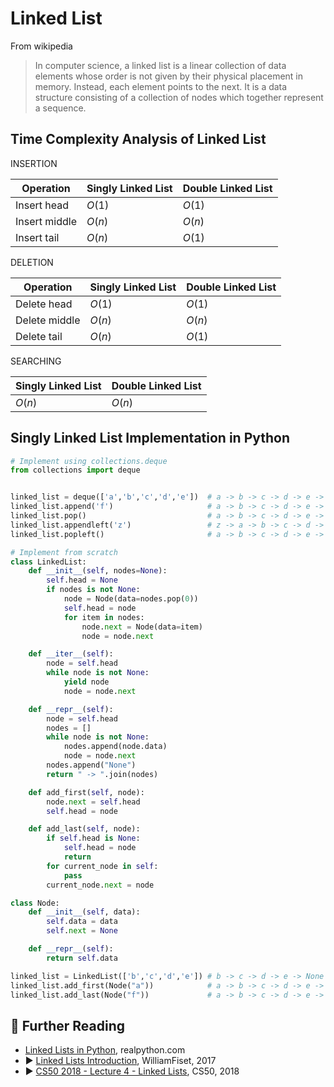 # Linked List

From wikipedia

> In computer science, a linked list is a linear collection of data elements whose order is not given by their physical placement in memory. Instead, each element points to the next. It is a data structure consisting of a collection of nodes which together represent a sequence.

## Time Complexity Analysis of Linked List

INSERTION

| Operation       | Singly Linked List  | Double Linked List  |
|-----------------|---------------------|---------------------|
| Insert head     | $O(1)$              | $O(1)$              |
| Insert middle   | $O(n)$              | $O(n)$              |
| Insert tail     | $O(n)$              | $O(1)$              |

DELETION

| Operation       | Singly Linked List  | Double Linked List  |
|-----------------|---------------------|---------------------|
| Delete head     | $O(1)$              | $O(1)$              |
| Delete middle   | $O(n)$              | $O(n)$              |
| Delete tail     | $O(n)$              | $O(1)$              |

SEARCHING

| Singly Linked List  | Double Linked List  |
|---------------------|---------------------|
| $O(n)$              | $O(n)$              |

## Singly Linked List Implementation in Python

```python
# Implement using collections.deque
from collections import deque


linked_list = deque(['a','b','c','d','e'])  # a -> b -> c -> d -> e -> None
linked_list.append('f')                     # a -> b -> c -> d -> e -> f -> None
linked_list.pop()                           # a -> b -> c -> d -> e -> None
linked_list.appendleft('z')                 # z -> a -> b -> c -> d -> e -> None
linked_list.popleft()                       # a -> b -> c -> d -> e -> None

# Implement from scratch
class LinkedList:
    def __init__(self, nodes=None):
        self.head = None
        if nodes is not None:
            node = Node(data=nodes.pop(0))
            self.head = node
            for item in nodes:
                node.next = Node(data=item)
                node = node.next

    def __iter__(self):
        node = self.head
        while node is not None:
            yield node
            node = node.next

    def __repr__(self):
        node = self.head
        nodes = []
        while node is not None:
            nodes.append(node.data)
            node = node.next
        nodes.append("None")
        return " -> ".join(nodes)

    def add_first(self, node):
        node.next = self.head
        self.head = node

    def add_last(self, node):
        if self.head is None:
            self.head = node
            return
        for current_node in self:
            pass
        current_node.next = node

class Node:
    def __init__(self, data):
        self.data = data
        self.next = None

    def __repr__(self):
        return self.data

linked_list = LinkedList(['b','c','d','e']) # b -> c -> d -> e -> None
linked_list.add_first(Node("a"))            # a -> b -> c -> d -> e -> None
linked_list.add_last(Node("f"))             # a -> b -> c -> d -> e -> f -> None
```
## 🔗 Further Reading

* [Linked Lists in Python](https://realpython.com/linked-lists-python/), realpython.com
* ▶️ [Linked Lists Introduction](https://www.youtube.com/watch?v=-Yn5DU0_-lw&t=7s&ab_channel=WilliamFiset), WilliamFiset, 2017
* ▶️ [CS50 2018 - Lecture 4 - Linked Lists](https://www.youtube.com/watch?v=wh4TS7RJDTA), CS50, 2018
